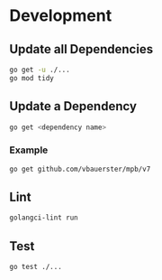 # Development

## Update all Dependencies

```sh
go get -u ./...
go mod tidy
```

## Update a Dependency

```sh
go get <dependency name>
```

### Example

```sh
go get github.com/vbauerster/mpb/v7
```

## Lint

```sh
golangci-lint run
```

## Test

```sh
go test ./...
```
